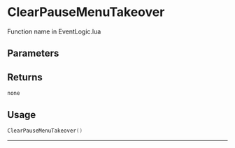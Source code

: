 # ClearPauseMenuTakeover
Function name in EventLogic.lua
## Parameters

## Returns
`none`
## Usage
```lua
ClearPauseMenuTakeover()
```
---
